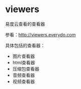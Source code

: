 viewers
=======

易度云查看的查看器

参看：http://viewers.everydo.com

具体包括的查看器：

- 图片查看器
- html查看器
- 压缩包查看器
- 音频查看器
- 视频查看器
